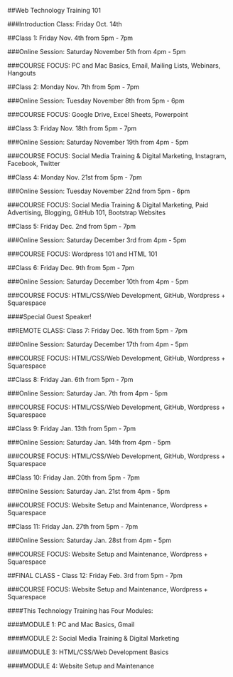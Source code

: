 ##Web Technology Training 101


###Introduction Class: Friday Oct. 14th


##Class 1: Friday Nov. 4th from 5pm - 7pm


###Online Session: Saturday November 5th from 4pm - 5pm


###COURSE FOCUS: PC and Mac Basics, Email, Mailing Lists, Webinars, Hangouts


##Class 2: Monday Nov. 7th from 5pm - 7pm


###Online Session: Tuesday November 8th from 5pm - 6pm


###COURSE FOCUS:  Google Drive, Excel Sheets, Powerpoint


##Class 3: Friday Nov. 18th from 5pm - 7pm


###Online Session: Saturday November 19th  from 4pm - 5pm


###COURSE FOCUS: Social Media Training & Digital Marketing, Instagram, Facebook, Twitter


##Class 4: Monday Nov. 21st from 5pm - 7pm


###Online Session: Tuesday November 22nd from 5pm - 6pm


###COURSE FOCUS: Social Media Training & Digital Marketing, Paid Advertising, Blogging, GitHub 101, Bootstrap Websites


##Class 5: Friday Dec. 2nd from 5pm - 7pm


###Online Session: Saturday December 3rd  from 4pm - 5pm


###COURSE FOCUS: Wordpress 101 and HTML 101


##Class 6: Friday Dec. 9th from 5pm - 7pm


###Online Session: Saturday December 10th from 4pm - 5pm


###COURSE FOCUS: HTML/CSS/Web Development, GitHub, Wordpress + Squarespace

####Special Guest Speaker!


##REMOTE CLASS: Class 7: Friday Dec. 16th from 5pm - 7pm


###Online Session: Saturday December 17th from 4pm - 5pm


###COURSE FOCUS: HTML/CSS/Web Development, GitHub, Wordpress + Squarespace


##Class 8: Friday Jan. 6th from 5pm - 7pm


###Online Session: Saturday Jan. 7th from 4pm - 5pm


###COURSE FOCUS: HTML/CSS/Web Development, GitHub, Wordpress + Squarespace


##Class 9: Friday Jan. 13th from 5pm - 7pm


###Online Session: Saturday Jan. 14th from 4pm - 5pm


###COURSE FOCUS: HTML/CSS/Web Development, GitHub, Wordpress + Squarespace


##Class 10: Friday Jan. 20th from 5pm - 7pm


###Online Session: Saturday Jan. 21st from 4pm - 5pm


###COURSE FOCUS: Website Setup and Maintenance, Wordpress + Squarespace


##Class 11: Friday Jan. 27th from 5pm - 7pm


###Online Session: Saturday Jan. 28st from 4pm - 5pm


###COURSE FOCUS: Website Setup and Maintenance, Wordpress + Squarespace


##FINAL CLASS - Class 12: Friday Feb. 3rd from 5pm - 7pm


###COURSE FOCUS: Website Setup and Maintenance, Wordpress + Squarespace


####This Technology Training has Four Modules:


####MODULE 1: PC and Mac Basics, Gmail 


####MODULE 2: Social Media Training & Digital Marketing


####MODULE 3: HTML/CSS/Web Development Basics


####MODULE 4: Website Setup and Maintenance
